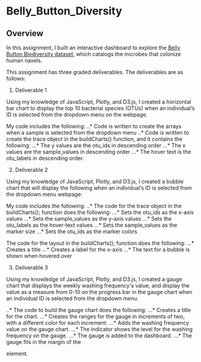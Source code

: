 # Belly_Button_Diversity
 
## Overview

In this assignment, I built an interactive dashboard to explore the [Belly Button Biodiversity dataset](http://robdunnlab.com/projects/belly-button-biodiversity/), which catalogs the microbes that colonize human navels.

This assignment has three graded deliverables. The deliverables are as follows:

1. Deliverable 1

Using my knowledge of JavaScript, Plotly, and D3.js, I created a horizontal bar chart to display the top 10 bacterial species (OTUs) when an individual’s ID is selected from the dropdown menu on the webpage.

My code includes the following:
..* Code is written to create the arrays when a sample is selected from the dropdown menu
..* Code is written to create the trace object in the buildCharts() function, and it contains the following:
...* The y values are the otu_ids in descending order
...* The x values are the sample_values in descending order
...* The hover text is the otu_labels in descending order.

2. Deliverable 2

Using my knowledge of JavaScript, Plotly, and D3.js, I created a bubble chart that will display the following when an individual’s ID is selected from the dropdown menu webpage:

My code includes the following:
..* The code for the trace object in the buildCharts(); function does the following:
...* Sets the otu_ids as the x-axis values
...* Sets the sample_values as the y-axis values
...* Sets the otu_labels as the hover-text values
...* Sets the sample_values as the marker size
...* Sets the otu_ids as the marker colors

The code for the layout in the buildCharts(); function does the following:
...* Creates a title
...* Creates a label for the x-axis
...* The text for a bubble is shown when hovered over

3. Deliverable 3

Using my knowledge of JavaScript, Plotly, and D3.js, I created a gauge chart that displays the weekly washing frequency's value, and display the value as a measure from 0-10 on the progress bar in the gauge chart when an individual ID is selected from the dropdown menu.

..* The code to build the gauge chart does the following:
...* Creates a title for the chart.
...* Creates the ranges for the gauge in increments of two, with a different color for each increment.
...* Adds the washing frequency value on the gauge chart.
...* The indicator shows the level for the washing frequency on the gauge.
...* The gauge is added to the dashboard.
...* The gauge fits in the margin of the <div> element.